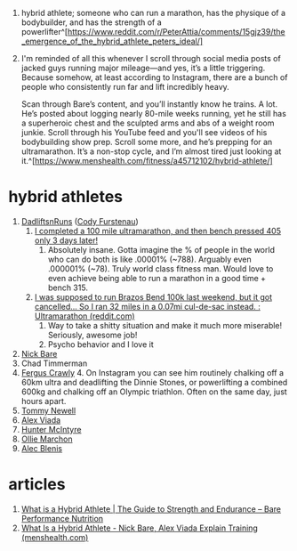1. hybrid athlete; someone who can run a marathon, has the physique of a bodybuilder, and has the strength of a powerlifter^[https://www.reddit.com/r/PeterAttia/comments/15gjz39/the_emergence_of_the_hybrid_athlete_peters_ideal/]
2. I'm reminded of all this whenever I scroll through social media posts of jacked guys running major mileage—and yes, it’s a little triggering. Because somehow, at least according to Instagram, there are a bunch of people who consistently run far and lift incredibly heavy.
   
   Scan through Bare’s content, and you’ll instantly know he trains. A lot. He’s posted about logging nearly 80-mile weeks running, yet he still has a superheroic chest and the sculpted arms and abs of a weight room junkie. Scroll through his YouTube feed and you'll see videos of his bodybuilding show prep. Scroll some more, and he’s prepping for an ultramarathon. It’s a non-stop cycle, and I’m almost tired just looking at it.^[https://www.menshealth.com/fitness/a45712102/hybrid-athlete/]

# hybrid athletes
1. [DadliftsnRuns](https://new.reddit.com/user/DadliftsnRuns/) ([Cody Furstenau](https://www.instagram.com/dadliftn/?hl=en))
	1. [I completed a 100 mile ultramarathon, and then bench pressed 405 only 3 days later!](https://new.reddit.com/r/GYM/comments/1alzzrm/i_completed_a_100_mile_ultramarathon_and_then/)
		1. Absolutely insane. Gotta imagine the % of people in the world who can do both is like .00001% (~788). Arguably even .000001% (~78). Truly world class fitness man. Would love to even achieve being able to run a marathon in a good time + bench 315.
	2. [I was supposed to run Brazos Bend 100k last weekend, but it got cancelled... So I ran 32 miles in a 0.07mi cul-de-sac instead. : Ultramarathon (reddit.com)](https://new.reddit.com/r/Ultramarathon/comments/18domkk/i_was_supposed_to_run_brazos_bend_100k_last/)
		1. Way to take a shitty situation and make it much more miserable! Seriously, awesome job!
		2. Psycho behavior and I love it
3. [Nick Bare](https://www.instagram.com/nickbarefitness/?hl=en)
4. Chad Timmerman
5. [Fergus Crawly](https://www.instagram.com/ferguscrawley/?hl=en)
	4. On Instagram you can see him routinely chalking off a 60km ultra and deadlifting the Dinnie Stones, or powerlifting a combined 600kg and chalking off an Olympic triathlon. Often on the same day, just hours apart.
6. [Tommy Newell](https://www.instagram.com/tommynewell/)
7. [Alex Viada](https://www.instagram.com/alex.viada/?hl=en)
8. [Hunter McIntyre](https://www.instagram.com/huntthesheriff/)
9. [Ollie Marchon](https://www.instagram.com/olliemarchon/)
10. [Alec Blenis](https://www.instagram.com/alecblenis/)

# articles
1. [What is a Hybrid Athlete | The Guide to Strength and Endurance – Bare Performance Nutrition](https://www.bareperformancenutrition.com/blogs/content/what-is-a-hybrid-athlete-the-full-guide-to-strength-endurance)
2. [What Is a Hybrid Athlete - Nick Bare, Alex Viada Explain Training (menshealth.com)](https://www.menshealth.com/fitness/a45712102/hybrid-athlete/)